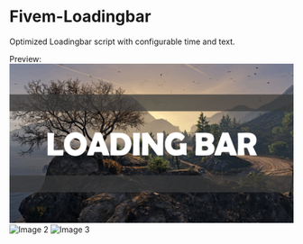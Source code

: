 # Fivem-Loadingbar
Optimized Loadingbar script with configurable time and text.

Preview:
![Image 1](/Assynu_Loadingbar/Showcase/Loadingbar.png)
![Image 2](/Assynu_Loadingbar/taskbar_showcase_1/.png)
![Image 3](/Assynu_Loadingbar/taskbar_showcase_2/.png)
